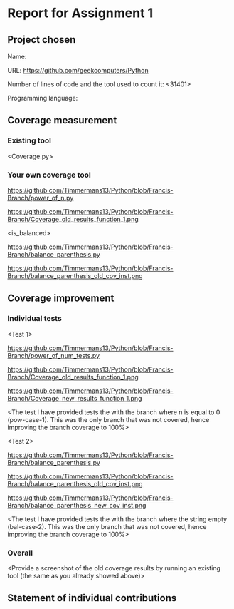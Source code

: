# Report for Assignment 1

## Project chosen

Name: <Python>

URL: <https://github.com/geekcomputers/Python>

Number of lines of code and the tool used to count it: <31401>

Programming language: <Python>

## Coverage measurement

### Existing tool

<Coverage.py>


### Your own coverage tool

<The following is supposed to be repeated for each group member>

<Francis>

<BinaryExponentiation>

<https://github.com/Timmermans13/Python/blob/Francis-Branch/power_of_n.py>

<https://github.com/Timmermans13/Python/blob/Francis-Branch/Coverage_old_results_function_1.png>

<is_balanced>

<https://github.com/Timmermans13/Python/blob/Francis-Branch/balance_parenthesis.py>

<https://github.com/Timmermans13/Python/blob/Francis-Branch/balance_parenthesis_old_cov_inst.png>

## Coverage improvement

### Individual tests

<The following is supposed to be repeated for each group member>

<Francis >

<Test 1>

<https://github.com/Timmermans13/Python/blob/Francis-Branch/power_of_num_tests.py>

<https://github.com/Timmermans13/Python/blob/Francis-Branch/Coverage_old_results_function_1.png>

<https://github.com/Timmermans13/Python/blob/Francis-Branch/Coverage_new_results_function_1.png>

<The test I have provided tests the with the branch where n is equal to 0 (pow-case-1). This was the only branch that was not covered, hence improving the branch coverage to 100%>

<Test 2>

<https://github.com/Timmermans13/Python/blob/Francis-Branch/balance_parenthesis.py>

<https://github.com/Timmermans13/Python/blob/Francis-Branch/balance_parenthesis_old_cov_inst.png>

<https://github.com/Timmermans13/Python/blob/Francis-Branch/balance_parenthesis_new_cov_inst.png>

<The test I have provided tests the with the branch where the string empty (bal-case-2). This was the only branch that was not covered, hence improving the branch coverage to 100%>

### Overall

<Provide a screenshot of the old coverage results by running an existing tool (the same as you already showed above)>

<Provide a screenshot of the new coverage results by running the existing tool using all test modifications made by the group>

## Statement of individual contributions

<Write what each group member did>
